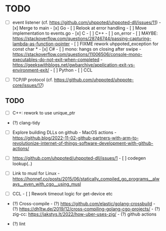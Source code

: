 # TODO

- [ ] event listener (cf. https://github.com/uhppoted/uhppoted-dll/issues/11)
      - [x] Merge to main
      - [x] Go
            - [ ] Relook at error handling
            - [ ] Move implementation to events.go
      - [x] C
      - [ ] C++
            - [ ] on_error
            - [ ] MAYBE: https://stackoverflow.com/questions/28746744/passing-capturing-lambda-as-function-pointer
            - [ ] FIXME rework uhppoted_exception for const char *
      - [x] C#
            - [ ] mono: hangs on closing after swipe
                  - https://stackoverflow.com/questions/11006506/console-mono-executables-do-not-exit-when-completed
                  - https://geekswithblogs.net/gwbarchive/application-exit-vs-environment-exit/
      - [ ] Python
      - [ ] CCL

- [ ] TCP/IP protocol (cf. https://github.com/uhppoted/uhppote-core/issues/17)

## TODO

- [ ] C++: rework to use unique_ptr
- (?) clang-tidy

- [ ] Explore building DLLs on github
      - MacOS actions
      - https://github.blog/2022-11-02-github-partners-with-arm-to-revolutionize-internet-of-things-software-development-with-github-actions/

- [ ] https://github.com/uhppoted/uhppoted-dll/issues/1
      - [ ] codegen lookup(..)

- [ ] Link to musl for Linux
      - https://honnef.co/posts/2015/06/statically_compiled_go_programs__always__even_with_cgo__using_musl

- [ ] CCL
      - [ ] Rework timeout logic for get-device etc

- (?) Cross-compile
      - (?) https://github.com/elastic/golang-crossbuild
      - (?) https://dh1tw.de/2019/12/cross-compiling-golang-cgo-projects/
      - (?) zig-cc: https://jakstys.lt/2022/how-uber-uses-zig/
      - (?) github actions

- (?) lint

